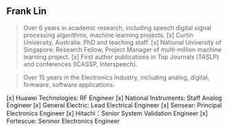 ## Frank Lin

> Over 6 years in academic research, including speech digital signal processing algorithms, machine learning projects.
[x] Curtin University, Australia: PhD and teaching staff.
[x] National University of Singapore: Research Fellow, Project Manager of multi-million machine learning project. 
[x] First author publications in Top Journals (TASLP) and conferences (ICASSP, Interspeech).

> Over 15 years in the Electronics Industry, including analog, digital, firmware, software applications.

[x] Huawei Technologies: RF Engineer
[x] National Instruments: Staff Analog Engineer
[x] General Electric: Lead Electrical Engineer
[x] Sensear: Principal Electronics Engineer
[x] Hitachi：Senior System Validation Engineer
[x] Fortescue: Seninor Electronics Engineer





